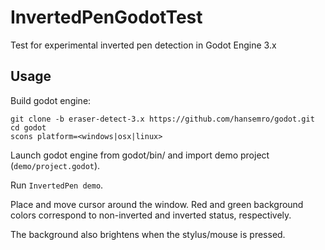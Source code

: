 InvertedPenGodotTest
====================

Test for experimental inverted pen detection in Godot Engine 3.x

## Usage

Build godot engine:
```
git clone -b eraser-detect-3.x https://github.com/hansemro/godot.git
cd godot
scons platform=<windows|osx|linux>
```

Launch godot engine from godot/bin/ and import demo project (`demo/project.godot`).

Run `InvertedPen demo`.

Place and move cursor around the window. Red and green background colors
correspond to non-inverted and inverted status, respectively.

The background also brightens when the stylus/mouse is pressed.
